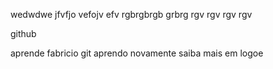 

wedwdwe jfvfjo vefojv efv
rgbrgbrgb
grbrg
rgv
rgv
rgv
rgv


github

aprende fabricio git
aprendo novamente
saiba mais em logoe

